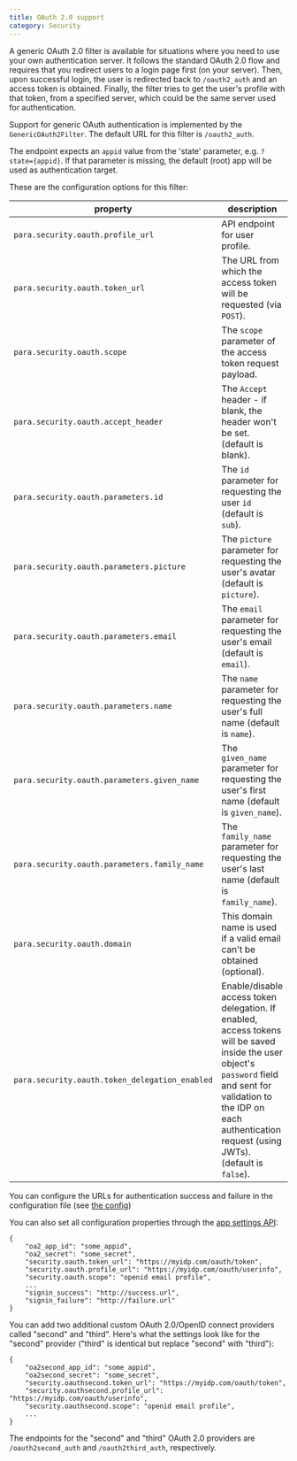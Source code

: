 ```yaml
---
title: OAuth 2.0 support
category: Security
---
```


A generic OAuth 2.0 filter is available for situations where you need to use your own authentication server.
It follows the standard OAuth 2.0 flow and requires that you redirect users to a login page first (on your server).
Then, upon successful login, the user is redirected back to `/oauth2_auth` and an access token is obtained.
Finally, the filter tries to get the user's profile with that token, from a specified server, which could be the same
server used for authentication.

Support for generic OAuth authentication is implemented by the `GenericOAuth2Filter`. The default URL for this filter is
`/oauth2_auth`.

The endpoint expects an `appid` value from the 'state' parameter, e.g. `?state={appid}`. If that parameter is missing,
the default (root) app will be used as authentication target.

These are the configuration options for this filter:

<table class="table table-striped">
	<thead>
		<tr>
			<th>property</th>
			<th>description</th>
		</tr>
	</thead>
	<tbody>
		<tr><td>

`para.security.oauth.profile_url`</td><td>API endpoint for user profile. </td></tr>
		<tr><td>

`para.security.oauth.token_url`</td><td>The URL from which the access token will be requested (via `POST`). </td></tr>
		<tr><td>

`para.security.oauth.scope`</td><td>The `scope` parameter of the access token request payload.</td></tr>
		<tr><td>

`para.security.oauth.accept_header`</td><td>The `Accept` header - if blank, the header won't be set. (default is blank). </td></tr>
		<tr><td>

`para.security.oauth.parameters.id`</td><td>The `id` parameter for requesting the user `id` (default is `sub`). </td></tr>
		<tr><td>

`para.security.oauth.parameters.picture`</td><td>The `picture` parameter for requesting the user's avatar (default is `picture`). </td></tr>
		<tr><td>

`para.security.oauth.parameters.email`</td><td>The `email` parameter for requesting the user's email (default is `email`). </td></tr>
		<tr><td>

`para.security.oauth.parameters.name`</td><td>The `name` parameter for requesting the user's full name (default is `name`). </td></tr>
		<tr><td>

`para.security.oauth.parameters.given_name`</td><td>The `given_name` parameter for requesting the user's first name (default is `given_name`). </td></tr>
		<tr><td>

`para.security.oauth.parameters.family_name`</td><td>The `family_name` parameter for requesting the user's last name (default is `family_name`). </td></tr>
		<tr><td>

`para.security.oauth.domain`</td><td> This domain name is used if a valid email can't be obtained (optional).</td></tr>
		<tr><td>

`para.security.oauth.token_delegation_enabled`</td><td> Enable/disable access token delegation. If enabled, access tokens will be saved
inside the user object's `password` field and sent for validation to the IDP on each authentication request (using JWTs). (default is `false`).
		</td></tr>
	</tbody>
</table>

You can configure the URLs for authentication success and failure in the configuration file (see [the config](#005-config))

You can also set all configuration properties through the [app settings API](#050-api-settings-put):
```
{
	"oa2_app_id": "some_appid",
	"oa2_secret": "some_secret",
	"security.oauth.token_url": "https://myidp.com/oauth/token",
	"security.oauth.profile_url": "https://myidp.com/oauth/userinfo",
	"security.oauth.scope": "openid email profile",
	...
	"signin_success": "http://success.url",
	"signin_failure": "http://failure.url"
}
```

You can add two additional custom OAuth 2.0/OpenID connect providers called "second" and "third". Here's what the settings
look like for the "second" provider ("third" is identical but replace "second" with "third"):
```
{
	"oa2second_app_id": "some_appid",
	"oa2second_secret": "some_secret",
	"security.oauthsecond.token_url": "https://myidp.com/oauth/token",
	"security.oauthsecond.profile_url": "https://myidp.com/oauth/userinfo",
	"security.oauthsecond.scope": "openid email profile",
	...
}
```

The endpoints for the "second" and "third" OAuth 2.0 providers are `/oauth2second_auth` and `/oauth2third_auth`, respectively.
